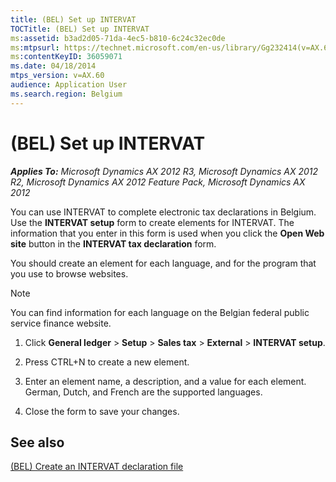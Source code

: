 ```yaml
---
title: (BEL) Set up INTERVAT
TOCTitle: (BEL) Set up INTERVAT
ms:assetid: b3ad2d05-71da-4ec5-b810-6c24c32ec0de
ms:mtpsurl: https://technet.microsoft.com/en-us/library/Gg232414(v=AX.60)
ms:contentKeyID: 36059071
ms.date: 04/18/2014
mtps_version: v=AX.60
audience: Application User
ms.search.region: Belgium
---
```


# (BEL) Set up INTERVAT 


_**Applies To:** Microsoft Dynamics AX 2012 R3, Microsoft Dynamics AX 2012 R2, Microsoft Dynamics AX 2012 Feature Pack, Microsoft Dynamics AX 2012_

You can use INTERVAT to complete electronic tax declarations in Belgium. Use the **INTERVAT setup** form to create elements for INTERVAT. The information that you enter in this form is used when you click the **Open Web site** button in the **INTERVAT tax declaration** form.

You should create an element for each language, and for the program that you use to browse websites.


> [!NOTE]
> <P>You can find information for each language on the Belgian federal public service finance website.</P>



1.  Click **General ledger** \> **Setup** \> **Sales tax** \> **External** \> **INTERVAT setup**.

2.  Press CTRL+N to create a new element.

3.  Enter an element name, a description, and a value for each element. German, Dutch, and French are the supported languages.

4.  Close the form to save your changes.

## See also

[(BEL) Create an INTERVAT declaration file](bel-create-an-intervat-declaration-file.md)

  


